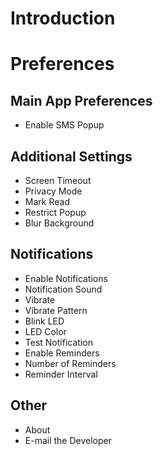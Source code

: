 # Introduction #

# Preferences #
## Main App Preferences ##
  * Enable SMS Popup
## Additional Settings ##
  * Screen Timeout
  * Privacy Mode
  * Mark Read
  * Restrict Popup
  * Blur Background

## Notifications ##
  * Enable Notifications
  * Notification Sound
  * Vibrate
  * Vibrate Pattern
  * Blink LED
  * LED Color
  * Test Notification
  * Enable Reminders
  * Number of Reminders
  * Reminder Interval
## Other ##
  * About
  * E-mail the Developer